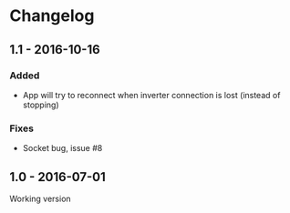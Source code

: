 # Changelog

## 1.1 - 2016-10-16
### Added
* App will try to reconnect when inverter connection is lost (instead of stopping)
### Fixes
* Socket bug, issue #8

## 1.0 - 2016-07-01
Working version
